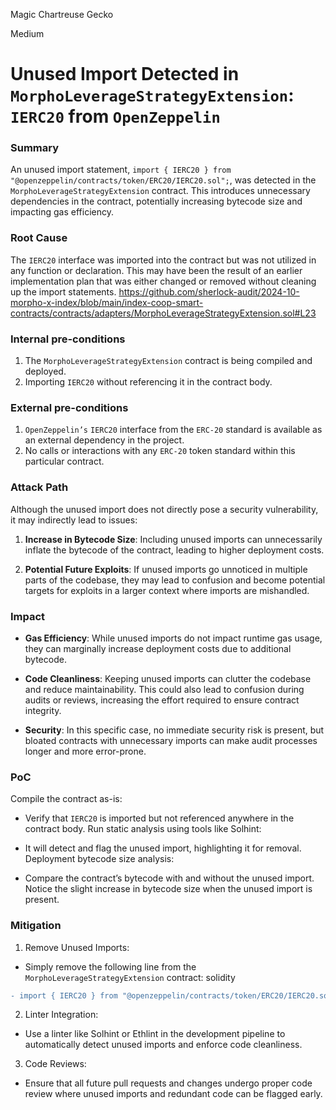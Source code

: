 Magic Chartreuse Gecko

Medium

# Unused Import Detected in `MorphoLeverageStrategyExtension`: `IERC20` from `OpenZeppelin`

### Summary

An unused import statement, `import { IERC20 } from "@openzeppelin/contracts/token/ERC20/IERC20.sol";`, was detected in the `MorphoLeverageStrategyExtension` contract. This introduces unnecessary dependencies in the contract, potentially increasing bytecode size and impacting gas efficiency.

### Root Cause

The `IERC20` interface was imported into the contract but was not utilized in any function or declaration. This may have been the result of an earlier implementation plan that was either changed or removed without cleaning up the import statements.
https://github.com/sherlock-audit/2024-10-morpho-x-index/blob/main/index-coop-smart-contracts/contracts/adapters/MorphoLeverageStrategyExtension.sol#L23

### Internal pre-conditions

1. The `MorphoLeverageStrategyExtension` contract is being compiled and deployed.
2. Importing `IERC20` without referencing it in the contract body.

### External pre-conditions

1. `OpenZeppelin’s` `IERC20` interface from the `ERC-20` standard is available as an external dependency in the project.
2. No calls or interactions with any `ERC-20` token standard within this particular contract.

### Attack Path

Although the unused import does not directly pose a security vulnerability, it may indirectly lead to issues:

1. **Increase in Bytecode Size**: Including unused imports can unnecessarily inflate the bytecode of the contract, leading to higher deployment costs.

2. **Potential Future Exploits**: If unused imports go unnoticed in multiple parts of the codebase, they may lead to confusion and become potential targets for exploits in a larger context where imports are mishandled.

### Impact

 * **Gas Efficiency**: While unused imports do not impact runtime gas usage, they can marginally increase deployment costs due to additional bytecode.
 
 * **Code Cleanliness**: Keeping unused imports can clutter the codebase and reduce maintainability. This could also lead to confusion during audits or reviews, increasing the effort required to ensure contract integrity.
 
 * **Security**: In this specific case, no immediate security risk is present, but bloated contracts with unnecessary imports can make audit processes longer and more error-prone.


### PoC

Compile the contract as-is:

 * Verify that `IERC20` is imported but not referenced anywhere in the contract body.
Run static analysis using tools like Solhint:

 * It will detect and flag the unused import, highlighting it for removal.
Deployment bytecode size analysis:

 * Compare the contract’s bytecode with and without the unused import. Notice the slight increase in bytecode size when the unused import is present.


### Mitigation

1. Remove Unused Imports:

* Simply remove the following line from the `MorphoLeverageStrategyExtension` contract:
solidity
```diff
- import { IERC20 } from "@openzeppelin/contracts/token/ERC20/IERC20.sol";
```

2. Linter Integration:

 * Use a linter like Solhint or Ethlint in the development pipeline to automatically detect unused imports and enforce code cleanliness.
3. Code Reviews:

 * Ensure that all future pull requests and changes undergo proper code review where unused imports and redundant code can be flagged early.